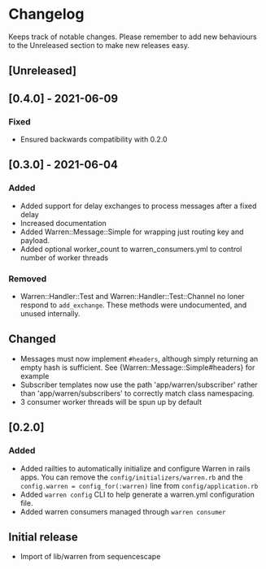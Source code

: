 # Changelog

Keeps track of notable changes. Please remember to add new behaviours to the
Unreleased section to make new releases easy.

## [Unreleased]

## [0.4.0] - 2021-06-09

### Fixed

- Ensured backwards compatibility with 0.2.0

## [0.3.0] - 2021-06-04

### Added

- Added support for delay exchanges to process messages after a fixed delay
- Increased documentation
- Added Warren::Message::Simple for wrapping just routing key and payload.
- Added optional worker_count to warren_consumers.yml to control number of worker threads

### Removed

- Warren::Handler::Test and Warren::Handler::Test::Channel no loner respond to
  `add_exchange`. These methods were undocumented, and unused internally.

## Changed

- Messages must now implement `#headers`, although simply returning an empty
  hash is sufficient.
  See {Warren::Message::Simple#headers} for example
- Subscriber templates now use the path 'app/warren/subscriber' rather than
  'app/warren/subscribers' to correctly match class namespacing.
- 3 consumer worker threads will be spun up by default

## [0.2.0]

### Added

- Added railties to automatically initialize and configure Warren in rails apps.
  You can remove the `config/initializers/warren.rb` and the `config.warren = config_for(:warren)`
  line from `config/application.rb`
- Added `warren config` CLI to help generate a warren.yml configuration file.
- Added warren consumers managed through `warren consumer`

## Initial release

- Import of lib/warren from sequencescape
